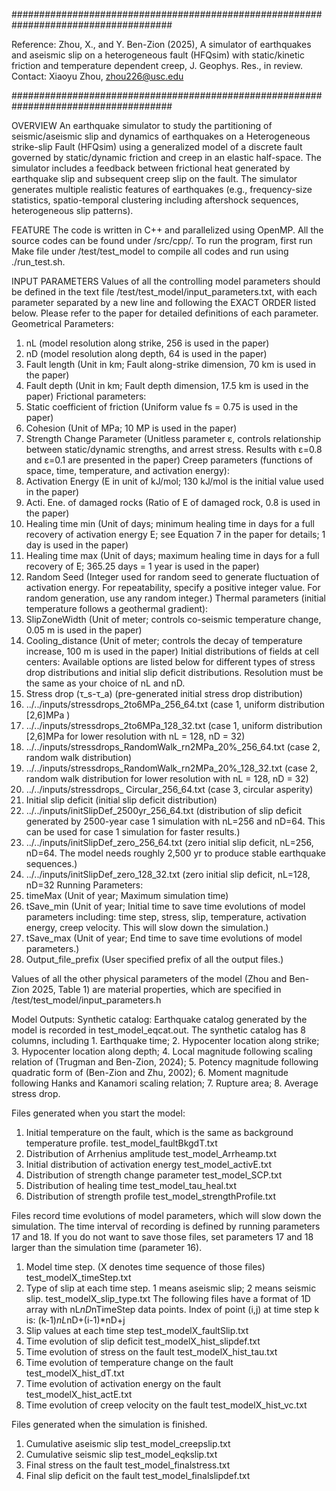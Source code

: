 #####################################################################################


Reference: Zhou, X., and Y. Ben-Zion (2025), A simulator of earthquakes and aseismic slip on a heterogeneous fault (HFQsim) with static/kinetic friction and temperature dependent creep, J. Geophys. Res., in review.                                 
Contact: Xiaoyu Zhou, zhou226@usc.edu                        


#####################################################################################


OVERVIEW
An earthquake simulator to study the partitioning of seismic/aseismic slip and dynamics of earthquakes on a Heterogeneous strike-slip Fault (HFQsim) using a generalized model of a discrete fault governed by static/dynamic friction and creep in an elastic half-space. The simulator includes a feedback between frictional heat generated by earthquake slip and subsequent creep slip on the fault. The simulator generates multiple realistic features of earthquakes (e.g., frequency-size statistics, spatio-temporal clustering including aftershock sequences, heterogeneous slip patterns).


FEATURE
The code is written in C++ and parallelized using OpenMP. All the source codes can be found under /src/cpp/. To run the program, first run Make file under /test/test_model to compile all codes and run using ./run_test.sh. 


INPUT PARAMETERS
Values of all the controlling model parameters should be defined in the text file /test/test_model/input_parameters.txt, with each parameter separated by a new line and following the EXACT ORDER listed below. Please refer to the paper for detailed definitions of each parameter. 
Geometrical Parameters:
1. nL                                (model resolution along strike, 256 is used in the paper)
2. nD                                (model resolution along depth, 64 is used in the paper)
3. Fault length                        (Unit in km; Fault along-strike dimension, 70 km is used in the paper)
4. Fault depth                        (Unit in km; Fault depth dimension, 17.5 km is used in the paper)
Frictional parameters:
5. Static coefficient of friction         (Uniform value fs = 0.75 is used in the paper)
6. Cohesion                         (Unit of MPa; 10 MP is used in the paper)
7. Strength Change Parameter        (Unitless parameter ε, controls relationship between static/dynamic strengths, and arrest stress. Results with ε=0.8 and ε=0.1 are presented in the paper)
Creep parameters (functions of space, time, temperature, and activation energy):
8. Activation Energy                (E in unit of kJ/mol; 130 kJ/mol is the initial value used in the paper)
9. Acti. Ene. of damaged rocks        (Ratio of E of damaged rock, 0.8 is used in the paper)
10. Healing time min                (Unit of days; minimum healing time in days for a full recovery of activation energy E; see Equation 7 in the paper for details; 1 day is used in the paper)
11. Healing time max                (Unit of days; maximum healing time in days for a full recovery of E; 365.25 days = 1 year is used in the paper)
12. Random Seed                         (Integer used for random seed to generate fluctuation of activation energy. For repeatability, specify a positive integer value. For random generation, use any random integer.)
Thermal parameters (initial temperature follows a geothermal gradient):
13. SlipZoneWidth                (Unit of meter; controls co-seismic temperature change, 0.05 m is used in the paper)
14. Cooling_distance        (Unit of meter; controls the decay of temperature increase, 100 m is used in the paper)
Initial distributions of fields at cell centers:
Available options are listed below for different types of stress drop distributions and initial slip deficit distributions. Resolution must be the same as your choice of nL and nD. 
15. Stress drop (τ_s-τ_a)                (pre-generated initial stress drop distribution)
   1. ../../inputs/stressdrops_2to6MPa_256_64.txt                 (case 1, uniform distribution [2,6]MPa )
   2. ../../inputs/stressdrops_2to6MPa_128_32.txt                 (case 1, uniform distribution [2,6]MPa for lower resolution with nL = 128, nD = 32)
   3. ../../inputs/stressdrops_RandomWalk_rn2MPa_20%_256_64.txt         (case 2, random walk distribution)
   4. ../../inputs/stressdrops_RandomWalk_rn2MPa_20%_128_32.txt         (case 2, random walk distribution for lower resolution with nL = 128, nD = 32)
   5. ../../inputs/stressdrops_        Circular_256_64.txt                (case 3, circular asperity)
16. Initial slip deficit        (initial slip deficit distribution)
1. ../../inputs/initSlipDef_2500yr_256_64.txt                (distribution of slip deficit generated by  2500-year case 1 simulation with nL=256 and nD=64. This can be used for case 1 simulation for faster results.)
2.  ../../inputs/initSlipDef_zero_256_64.txt        (zero initial slip deficit, nL=256, nD=64. The model needs roughly 2,500 yr to produce stable earthquake sequences.)
3.  ../../inputs/initSlipDef_zero_128_32.txt        (zero initial slip deficit, nL=128, nD=32
Running Parameters:
17. timeMax                (Unit of year; Maximum simulation time)
18. tSave_min                (Unit of year; Initial time to save time evolutions of model parameters including: time step, stress, slip, temperature, activation energy, creep velocity. This will slow down the simulation.)
19. tSave_max                (Unit of year; End time to save time evolutions of model parameters.)
20. Output_file_prefix        (User specified prefix of all the output files.)


Values of all the other physical parameters of the model (Zhou and Ben-Zion 2025, Table 1) are material properties, which are specified in /test/test_model/input_parameters.h


Model Outputs:
Synthetic catalog: 
Earthquake catalog generated by the model is recorded in test_model_eqcat.out. The synthetic catalog has 8 columns, including 1. Earthquake time; 2. Hypocenter location along strike; 3. Hypocenter location along depth; 4. Local magnitude following scaling relation of (Trugman and Ben-Zion, 2024); 5. Potency magnitude following quadratic form of (Ben-Zion and Zhu, 2002); 6. Moment magnitude following Hanks and Kanamori scaling relation; 7. Rupture area; 8. Average stress drop. 


Files generated when you start the model:
1. Initial temperature on the fault, which is the same as background temperature profile.
test_model_faultBkgdT.txt 
2. Distribution of Arrhenius amplitude 
test_model_Arrheamp.txt
3. Initial distribution of activation energy 
test_model_activE.txt
4. Distribution of strength change parameter
test_model_SCP.txt
5. Distribution of healing time
test_model_tau_heal.txt
6. Distribution of strength profile
test_model_strengthProfile.txt


Files record time evolutions of model parameters, which will slow down the simulation. The time interval of recording is defined by running parameters 17 and 18. If you do not want to save those files, set parameters 17 and 18 larger than the simulation time (parameter 16). 
1. Model time step. (X denotes time sequence of those files)
test_modelX_timeStep.txt
2. Type of slip at each time step. 1 means aseismic slip; 2 means seismic slip. 
test_modelX_slip_type.txt
The following files have a format of 1D array with nL*nD*nTimeStep data points. Index of point (i,j) at time step k is: (k-1)*nL*nD+(i-1)*nD+j
3. Slip values at each time step
test_modelX_faultSlip.txt
4. Time evolution of slip deficit
test_modelX_hist_slipdef.txt
5. Time evolution of stress on the fault
test_modelX_hist_tau.txt
6. Time evolution of temperature change on the fault
test_modelX_hist_dT.txt
7. Time evolution of activation energy on the fault
test_modelX_hist_actE.txt
8. Time evolution of creep velocity on the fault 
test_modelX_hist_vc.txt


Files generated when the simulation is finished. 
1. Cumulative aseismic slip
test_model_creepslip.txt
2. Cumulative seismic slip
test_model_eqkslip.txt
3. Final stress on the fault
test_model_finalstress.txt
4. Final slip deficit on the fault
test_model_finalslipdef.txt